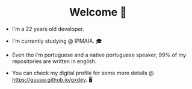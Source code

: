 <h1 align="center">Welcome  👋</h1>
<p>
</p>

* I'm a 22 years old developer.

* I'm currently studying @ IPMAIA. 🎓

* Even tho i'm portuguese and a native portuguese speaker, 99% of my repositories are written in english. 

* You can check my digital profile for some more details @ https://guuuu.github.io/gxdev. 🖥️